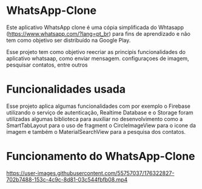 # WhatsApp-Clone

Este aplicativo WhatsApp clone é uma cópia simplificada do Whtasapp (https://www.whatsapp.com/?lang=pt_br) 
para fins de aprendizado e não tem como objetivo ser distribuído na Google Play.

Esse projeto tem como objetivo reecriar as principis funcionalidades do aplicativo whatsaap, como enviar mensagem. configuraçoes de imagem, pesquisar contatos,
entre outros

# Funcionalidades usada 

Esse projeto aplica algumas funcionalidades com por exemplo o Firebase utilizando o serviço de autenticação, Realtime Database e o Storage
foram utilizadas algumas biblioteca para auxiliar no desenvolvimento como a SmartTabLayout para o uso de fragment o CircleImageView para o icone da imagem e também
o MaterialSearchView para a pesquisa dos contatos.

# Funcionamento do WhatsApp-Clone



https://user-images.githubusercontent.com/55757037/176322827-702b7488-153c-4c9c-8d81-03c544fbfb08.mp4

